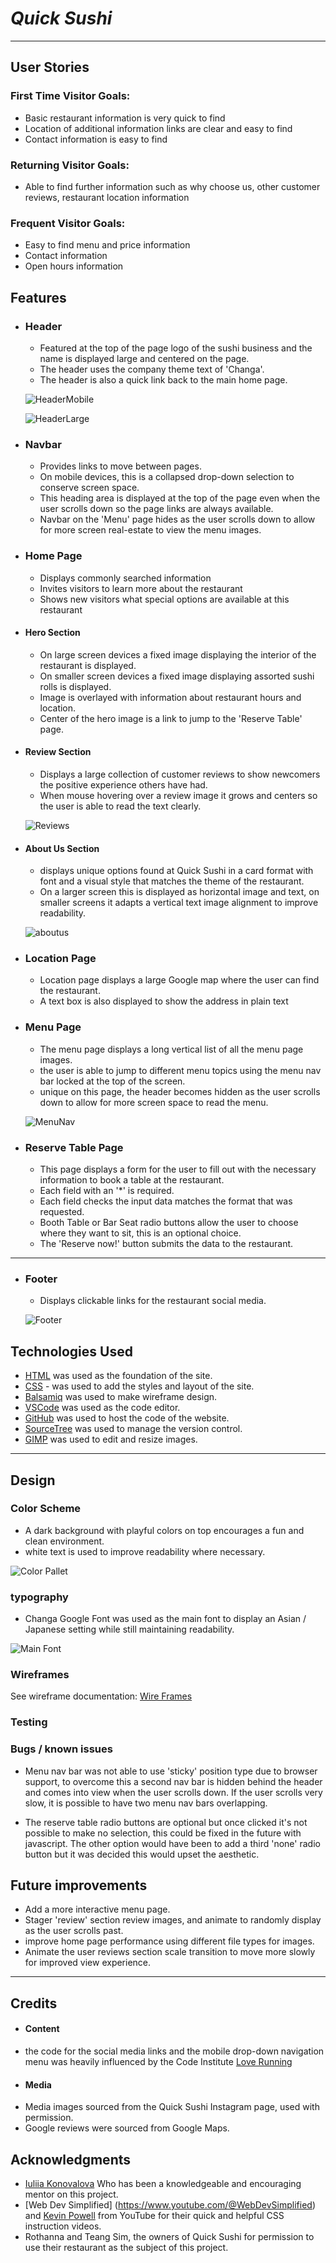  # *Quick Sushi*
---
## User Stories

### First Time Visitor Goals:
*	Basic restaurant information is very quick to find
*	Location of additional information links are clear and easy to find
*	Contact information is easy to find

### Returning Visitor Goals:
*	Able to find further information such as why choose us, other customer reviews, restaurant location information

### Frequent Visitor Goals:
*	Easy to find menu and price information
*	Contact information 
*	Open hours information


## Features

+ ### Header
    * Featured at the top of the page logo of the sushi business and the name is displayed large and centered on the page.
    * The header uses the company theme text of 'Changa'.
    * The header is also a quick link back to the main home page.

    
    ![HeaderMobile](assets/documentation/header.png)

    
    ![HeaderLarge](assets/documentation/header_large.png)



+ ### Navbar
    * Provides links to move between pages.
    * On mobile devices, this is a collapsed drop-down selection to conserve screen space. 
    * This heading area is displayed at the top of the page even when the user scrolls down so the page links are always available. 
    * Navbar on the 'Menu' page hides as the user scrolls down to allow for more screen real-estate to view the menu images.


+ ### Home Page
    * Displays commonly searched information
    * Invites visitors to learn more about the restaurant
    * Shows new visitors what special options are available at this restaurant


+ #### Hero Section
    * On large screen devices a fixed image displaying the interior of the restaurant is displayed.
    * On smaller screen devices a fixed image displaying assorted sushi rolls is displayed.
    * Image is overlayed with information about restaurant hours and location.
    * Center of the hero image is a link to jump to the 'Reserve Table' page. 


+ #### Review Section
    * Displays a large collection of customer reviews to show newcomers the positive experience others have had. 
    * When mouse hovering over a review image it grows and centers so the user is able to read the text clearly. 

    
    ![Reviews](assets/documentation/review_section.png)


+ #### About Us Section
    * displays unique options found at Quick Sushi in a card format with font and a visual style that matches the theme of the restaurant. 
    * On a larger screen this is displayed as horizontal image and text, on smaller screens it adapts a vertical text image alignment to improve readability. 


    ![aboutus](assets/documentation/aboutus_section.png)


+ ### Location Page
    * Location page displays a large Google map where the user can find the restaurant.
    * A text box is also displayed to show the address in plain text



+ ### Menu Page
    * The menu page displays a long vertical list of all the menu page images.
    * the user is able to jump to different menu topics using the menu nav bar locked at the top of the screen.
    * unique on this page, the header becomes hidden as the user scrolls down to allow for more screen space to read the menu.

    
    ![MenuNav](assets/documentation/menu_nav.png)

+ ### Reserve Table Page
    * This page displays a form for the user to fill out with the necessary information to book a table at the restaurant.
    * Each field with an '*' is required.
    * Each field checks the input data matches the format that was requested.
    * Booth Table or Bar Seat radio buttons allow the user to choose where they want to sit, this is an optional choice.
    * The 'Reserve now!' button submits the data to the restaurant.

---
+ ### Footer
    * Displays clickable links for the restaurant social media.

    ![Footer](assets/documentation/footer.png)


## Technologies Used

- [HTML](https://developer.mozilla.org/en-US/docs/Web/HTML) was used as the foundation of the site.
- [CSS](https://developer.mozilla.org/en-US/docs/Web/css) - was used to add the styles and layout of the site.
- [Balsamiq](https://balsamiq.com/) was used to make wireframe design.
- [VSCode](https://code.visualstudio.com/) was used as the code editor.
- [GitHub](https://github.com/) was used to host the code of the website.
- [SourceTree](https://sourcetree.com) was used to manage the version control.
- [GIMP](https://www.gimp.org/) was used to edit and resize images.

---
## Design

### Color Scheme
 - A dark background with playful colors on top encourages a fun and clean environment.
 - white text is used to improve readability where necessary. 

![Color Pallet](assets/documentation/color_pallet.png)


### typography
- Changa Google Font was used as the main font to display an Asian / Japanese setting while still maintaining readability.

![Main Font](assets/documentation/main_font.png)


### Wireframes
See wireframe documentation:
[Wire Frames](assets/documentation/QuickSushi_WireFrame_PDF.pdf)

### Testing


### Bugs / known issues
* Menu nav bar was not able to use 'sticky' position type due to browser support, to overcome this a second nav bar is hidden behind the header and comes into view when the user scrolls down. If the user scrolls very slow, it is possible to have two menu nav bars overlapping. 

* The reserve table radio buttons are optional but once clicked it's not possible to make no selection, this could be fixed in the future with javascript. The other option would have been to add a third 'none' radio button but it was decided this would upset the aesthetic.



## Future improvements
 * Add a more interactive menu page.
 * Stager 'review' section review images, and animate to randomly display as the user scrolls past.
 * improve home page performance using different file types for images.
 * Animate the user reviews section scale transition to move more slowly for improved view experience.

---
## Credits

+ #### Content
 * the code for the social media links and the mobile drop-down navigation menu was heavily influenced by the Code Institute [Love Running](https://github.com/Code-Institute-Org/love-running-2.0)


+ #### Media
 * Media images sourced from the Quick Sushi Instagram page, used with permission.
 * Google reviews were sourced from Google Maps. 


## Acknowledgments
- [Iuliia Konovalova](https://github.com/IuliiaKonovalova) Who has been a knowledgeable and encouraging mentor on this project.
- [Web Dev Simplified] (https://www.youtube.com/@WebDevSimplified) and [Kevin Powell](https://www.youtube.com/@KevinPowell) from YouTube for their quick and helpful CSS instruction videos.
- Rothanna and Teang Sim, the owners of Quick Sushi for permission to use their restaurant as the subject of this project.
